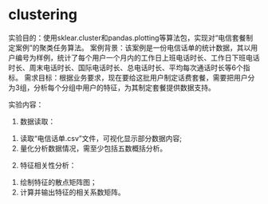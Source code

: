# clustering
实验目的：使用sklear.cluster和pandas.plotting等算法包，实现对“电信套餐制定案例”的聚类任务算法。
案例背景：该案例是一份电信话单的统计数据，其以用户编号为样例，统计了每个用户一个月内的工作日上班电话时长、工作日下班电话时长、周末电话时长、国际电话时长、总电话时长、平均每次通话时长等6个指标。
需求目标：根据业务要求，现在要给这批用户制定话费套餐，需要把用户分为3组，分析每个分组中用户的特征，为其制定套餐提供数据支持。

实验内容：
1.	数据读取：
1)	读取“电信话单.csv”文件，可视化显示部分数据内容;
2)	量化分析数据情况，需至少包括五数概括分析。

2.	特征相关性分析：
1)	绘制特征的散点矩阵图；
2)	计算并输出特征的相关系数矩阵。

